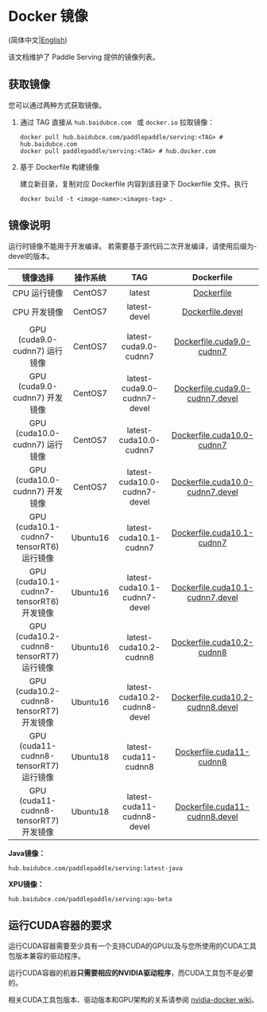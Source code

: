 # Docker 镜像

(简体中文|[English](DOCKER_IMAGES.md))

该文档维护了 Paddle Serving 提供的镜像列表。

## 获取镜像

您可以通过两种方式获取镜像。

1. 通过 TAG 直接从 `hub.baidubce.com ` 或 `docker.io` 拉取镜像：

   ```shell
   docker pull hub.baidubce.com/paddlepaddle/serving:<TAG> # hub.baidubce.com
   docker pull paddlepaddle/serving:<TAG> # hub.docker.com
   ```

2. 基于 Dockerfile 构建镜像

   建立新目录，复制对应 Dockerfile 内容到该目录下 Dockerfile 文件。执行

   ```shell
   docker build -t <image-name>:<images-tag> .
   ```
   


## 镜像说明

运行时镜像不能用于开发编译。
若需要基于源代码二次开发编译，请使用后缀为-devel的版本。

|                         镜像选择                         |   操作系统    |             TAG              |                          Dockerfile                          |
| :----------------------------------------------------------: | :-----: | :--------------------------: | :----------------------------------------------------------: |
|                         CPU 运行镜像                          | CentOS7 |            latest            |              [Dockerfile](../tools/Dockerfile)               |
|                       CPU 开发镜像                        | CentOS7 |         latest-devel         |        [Dockerfile.devel](../tools/Dockerfile.devel)         |
|                 GPU (cuda9.0-cudnn7) 运行镜像                 | CentOS7 |    latest-cuda9.0-cudnn7     | [Dockerfile.cuda9.0-cudnn7](../tools/Dockerfile.cuda9.0-cudnn7) |
|               GPU (cuda9.0-cudnn7) 开发镜像          | CentOS7 | latest-cuda9.0-cudnn7-devel  | [Dockerfile.cuda9.0-cudnn7.devel](../tools/Dockerfile.cuda9.0-cudnn7.devel) |
|                GPU (cuda10.0-cudnn7) 运行镜像                 | CentOS7 |    latest-cuda10.0-cudnn7    | [Dockerfile.cuda10.0-cudnn7](../tools/Dockerfile.cuda10.0-cudnn7) |
|              GPU (cuda10.0-cudnn7) 开发镜像               | CentOS7 | latest-cuda10.0-cudnn7-devel | [Dockerfile.cuda10.0-cudnn7.devel](../tools/Dockerfile.cuda10.0-cudnn7.devel) |
|                GPU (cuda10.1-cudnn7-tensorRT6) 运行镜像                 | Ubuntu16 |    latest-cuda10.1-cudnn7    | [Dockerfile.cuda10.1-cudnn7](../tools/Dockerfile.cuda10.1-cudnn7) |
|              GPU (cuda10.1-cudnn7-tensorRT6) 开发镜像               | Ubuntu16 | latest-cuda10.1-cudnn7-devel | [Dockerfile.cuda10.1-cudnn7.devel](../tools/Dockerfile.cuda10.1-cudnn7.devel) |
|                GPU (cuda10.2-cudnn8-tensorRT7) 运行镜像                 | Ubuntu16|    latest-cuda10.2-cudnn8   | [Dockerfile.cuda10.2-cudnn8](../tools/Dockerfile.cuda10.2-cudnn8) |
|              GPU (cuda10.2-cudnn8-tensorRT7) 开发镜像               | Ubuntu16 | latest-cuda10.2-cudnn8-devel | [Dockerfile.cuda10.2-cudnn8.devel](../tools/Dockerfile.cuda10.2-cudnn8.devel) |
|                GPU (cuda11-cudnn8-tensorRT7) 运行镜像                 | Ubuntu18|    latest-cuda11-cudnn8   | [Dockerfile.cuda11-cudnn8](../tools/Dockerfile.cuda11-cudnn8) |
|              GPU (cuda11-cudnn8-tensorRT7) 开发镜像               | Ubuntu18 | latest-cuda11-cudnn8-devel | [Dockerfile.cuda11-cudnn8.devel](../tools/Dockerfile.cuda11-cudnn8.devel) |

**Java镜像：**
```
hub.baidubce.com/paddlepaddle/serving:latest-java
```

**XPU镜像：**
```
hub.baidubce.com/paddlepaddle/serving:xpu-beta
```

## 运行CUDA容器的要求

运行CUDA容器需要至少具有一个支持CUDA的GPU以及与您所使用的CUDA工具包版本兼容的驱动程序。

运行CUDA容器的机器**只需要相应的NVIDIA驱动程序**，而CUDA工具包不是必要的。

相关CUDA工具包版本、驱动版本和GPU架构的关系请参阅 [nvidia-docker wiki](https://github.com/NVIDIA/nvidia-docker/wiki/CUDA)。
